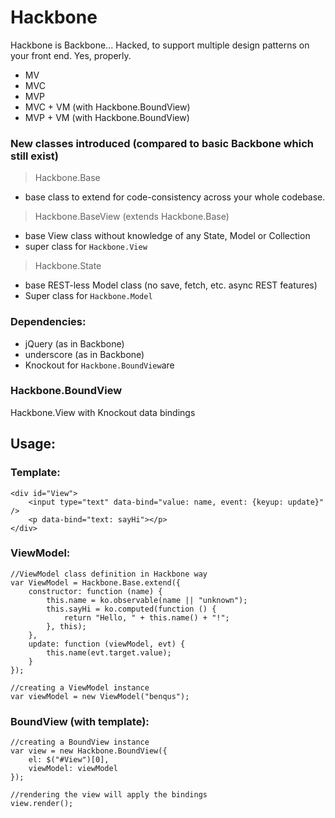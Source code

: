 Hackbone
========

Hackbone is Backbone... Hacked, to support multiple design patterns on your front end. Yes, properly.

 - MV
 - MVC
 - MVP
 - MVC + VM (with Hackbone.BoundView)
 - MVP + VM (with Hackbone.BoundView)

### New classes introduced (compared to basic Backbone which still exist)

 > Hackbone.Base

 - base class to extend for code-consistency across your whole codebase.


 > Hackbone.BaseView (extends Hackbone.Base)

 - base View class without knowledge of any State, Model or Collection
 - super class for `Hackbone.View`


 > Hackbone.State

 - base REST-less Model class (no save, fetch, etc. async REST features)
 - Super class for `Hackbone.Model`

### Dependencies:

 - jQuery (as in Backbone)
 - underscore (as in Backbone)
 - Knockout for `Hackbone.BoundView`are

### Hackbone.BoundView

Hackbone.View with Knockout data bindings

## Usage:

### Template:

    <div id="View">
        <input type="text" data-bind="value: name, event: {keyup: update}" />
        <p data-bind="text: sayHi"></p>
    </div>

### ViewModel:

    //ViewModel class definition in Hackbone way
    var ViewModel = Hackbone.Base.extend({
        constructor: function (name) {
            this.name = ko.observable(name || "unknown");
            this.sayHi = ko.computed(function () {
                return "Hello, " + this.name() + "!";
            }, this);
        },
        update: function (viewModel, evt) {
            this.name(evt.target.value);
        }
    });

    //creating a ViewModel instance
    var viewModel = new ViewModel("benqus");

### BoundView (with template):

    //creating a BoundView instance
    var view = new Hackbone.BoundView({
        el: $("#View")[0],
        viewModel: viewModel
    });

    //rendering the view will apply the bindings
    view.render();